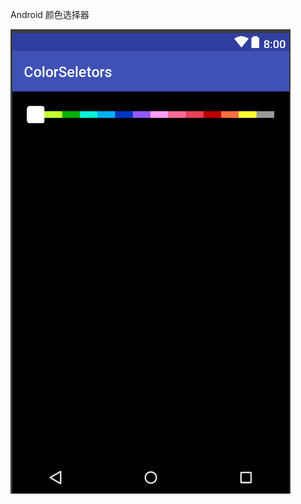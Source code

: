 Android 颜色选择器


![image](https://raw.githubusercontent.com/Vennxu/ColorSeletors/master/img/demo.png)
